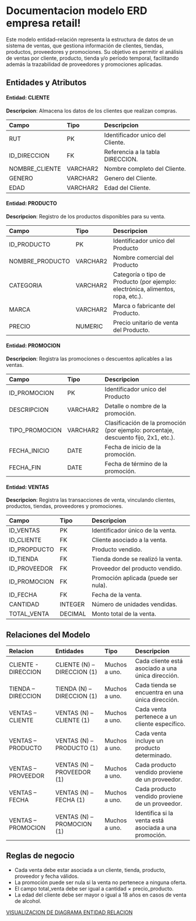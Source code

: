 
# Documentacion modelo ERD empresa retail!

Este modelo entidad–relación representa la estructura de datos de un sistema de ventas, que gestiona información de clientes, tiendas, productos, proveedores y promociones. Su objetivo es permitir el análisis de ventas por cliente, producto, tienda y/o período temporal, facilitando además la trazabilidad de proveedores y promociones aplicadas.


## Entidades y Atributos

#### Entidad: **CLIENTE**
**Descripcion**: Almacena los datos de los clientes que realizan compras.


| **Campo** | **Tipo**     | **Descripcion**                |
| :-------- | :------- | :------------------------- |
| RUT | PK | Identificador unico del Cliente. |
| ID_DIRECCION | FK | Referencia a la tabla DIRECCION. |
| NOMBRE_CLIENTE| VARCHAR2 | Nombre completo del Cliente. |
| GENERO | VARCHAR2 | Genero del Cliente. |
| EDAD | VARCHAR2 | Edad del Cliente. |

#### Entidad: **PRODUCTO**

**Descripcion**: Registro de los productos disponibles para su venta.

| **Campo** | **Tipo**     | **Descripcion**                |
| :-------- | :------- | :------------------------- |
| ID_PRODUCTO | PK | Identificador unico del Producto |
| NOMBRE_PRODUCTO | VARCHAR2 | Nombre comercial del Producto |
| CATEGORIA| VARCHAR2 | Categoría o tipo de Producto (por ejemplo: electrónica, alimentos, ropa, etc.). |
| MARCA | VARCHAR2 | Marca o fabricante del Producto. |
| PRECIO | NUMERIC | Precio unitario de venta del Producto. |


#### Entidad: **PROMOCION**

**Descripcion**: Registra las promociones o descuentos aplicables a las ventas.

| **Campo** | **Tipo**     | **Descripcion**                |
| :-------- | :------- | :------------------------- |
| ID_PROMOCION | PK | Identificador unico del Producto |
| DESCRIPCION | VARCHAR2 | Detalle o nombre de la promoción. |
| TIPO_PROMOCION| VARCHAR2 | Clasificación de la promoción (por ejemplo: porcentaje, descuento fijo, 2x1, etc.). |
| FECHA_INICIO | DATE | Fecha de inicio de la promoción. |
| FECHA_FIN | DATE | Fecha de término de la promoción. |


#### Entidad: **VENTAS**

**Descripcion**: Registra las transacciones de venta, vinculando clientes, productos, tiendas,
proveedores y promociones.

| **Campo** | **Tipo**     | **Descripcion**                |
| :-------- | :------- | :------------------------- |
| ID_VENTAS | PK | Identificador único de la venta. |
| ID_CLIENTE | FK | Cliente asociado a la venta. |
| ID_PROPDUCTO | FK | Producto vendido. |
| ID_TIENDA | FK | Tienda donde se realizó la venta. |
| ID_PROVEEDOR | FK | Proveedor del producto vendido. |
| ID_PROMOCION | FK | Promoción aplicada (puede ser nula). |
| ID_FECHA | FK | Fecha de la venta. |
| CANTIDAD | INTEGER | Número de unidades vendidas. |
| TOTAL_VENTA | DECIMAL | Monto total de la venta. |



## **Relaciones del Modelo**


| **Relacion** | **Entidades**     | **Tipo**     | **Descripcion**                |
| :-------- | :------- | :------- | :------------------------- |
| CLIENTE - DIRECCION | CLIENTE (N) – DIRECCION (1) | Muchos a uno. | Cada cliente está asociado a una única dirección. |
| TIENDA – DIRECCION | TIENDA (N) – DIRECCION (1) | Muchos a uno. | Cada tienda se encuentra en una única dirección. |
| VENTAS – CLIENTE | VENTAS (N) – CLIENTE (1) | Muchos a uno. | Cada venta pertenece a un cliente específico. |
| VENTAS – PRODUCTO | VENTAS (N) – PRODUCTO (1) | Muchos a uno. | Cada venta incluye un producto determinado. |
| VENTAS – PROVEEDOR | VENTAS (N) – PROVEEDOR (1) | Muchos a uno. | Cada producto vendido proviene de un proveedor. |
| VENTAS – FECHA | VENTAS (N) – FECHA (1) | Muchos a uno. | Cada producto vendido proviene de un proveedor. |
| VENTAS – PROMOCION | VENTAS (N) – PROMOCION (1) | Muchos a uno. | Identifica si la venta está asociada a una promoción. |

## **Reglas de negocio**
- Cada venta debe estar asociada a un cliente, tienda, producto, proveedor y fecha válidos.
- La promoción puede ser nula si la venta no pertenece a ninguna oferta.
- El campo total_venta debe ser igual a cantidad × precio_producto.
- La edad del cliente debe ser mayor o igual a 18 años en casos de venta de alcohol.

[ VISUALIZACION DE DIAGRAMA ENTIDAD RELACION](https://viewer.diagrams.net/?tags=%7B%7D&lightbox=1&target=blank&highlight=0000ff&edit=_blank&layers=1&nav=1&title=Diagrama-Retail.drawio&dark=auto#Uhttps%3A%2F%2Fraw.githubusercontent.com%2FValdivia737%2Fdiagrama%2Fmain%2FDiagrama-Retail.drawio)



